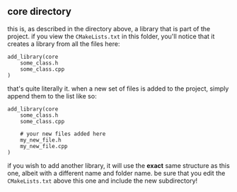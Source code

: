 ## core directory
this is, as described in the directory above, a library that is part of the project. if you view the `CMakeLists.txt` in this folder, you'll notice that it creates a library from all the files here:

```
add_library(core 
	some_class.h 
	some_class.cpp
)
```

that's quite literally it. when a new set of files is added to the project, simply append them to the list like so:

```
add_library(core 
	some_class.h 
	some_class.cpp

	# your new files added here
	my_new_file.h
	my_new_file.cpp
)
```

if you wish to add another library, it will use the **exact** same structure as this one, albeit with a different name and folder name. be sure that you edit the `CMakeLists.txt` above this one and include the new subdirectory!